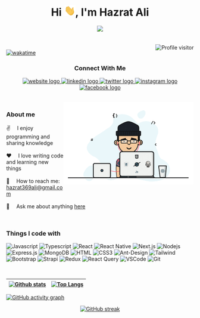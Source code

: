 <h1 align="center">Hi <img src="/assets/hello.gif" alt="Hello gif" width="30"/>, I'm Hazrat Ali</h1>

<!-- <h3 align="center">A passionate Web developer from Bangladesh <img src="/assets/bangladesh.png" alt="Bangladesh national flag" width="24"/></h3> -->

<!-- Typing SVG by DenverCoder1 - https://github.com/DenverCoder1/readme-typing-svg -->
<p align="center">
  <a href="https://github.com/HazratAli-pixel">
    <img src="https://readme-typing-svg.herokuapp.com/?color=F74E88&center=true&width=435&lines=A+passionate+Web+developer;Always+learning+new+things;2+years+of+experience" />
  </a>
</p>

<br/>

<!-- Profile visitor by antonkomarev - https://github.com/antonkomarev/github-profile-views-counter -->
<a href="https://komarev.com/ghpvc/?username=HazratAli-pixel">
  <img align="right" src="https://komarev.com/ghpvc/?username=HazratAli-pixel&label=Visitors&color=0e75b6&style=flat" alt="Profile visitor" />
</a>

<!-- Wakatime badge - https://wakatime.com -->

[![wakatime](https://wakatime.com/badge/user/890828b4-8315-4043-8b01-51f9609060a2.svg)](https://wakatime.com/@890828b4-8315-4043-8b01-51f9609060a2)

<!-- Socials Links -->
<h3 align="center">Connect With Me</h3>
<p align="center">
  <a href="http://hazrat.ckams.com/">
    <img src="https://img.shields.io/badge/Website-000000?style=for-the-badge&logo=about.me&logoColor=white" alt="website logo" />
  </a>
  <a href="https://www.linkedin.com/in/hazrat-ali/">
    <img src="https://img.shields.io/badge/LinkedIn-0077B5?style=for-the-badge&logo=linkedin&logoColor=white" alt="linkedin logo" />
  </a>
  <a href="https://twitter.com/Hazrat369ali">
    <img src="https://img.shields.io/badge/Twitter-1DA1F2?style=for-the-badge&logo=twitter&logoColor=white" alt="twitter logo" />
  </a>
  <a href="https://www.instagram.com/hazrat_ali4/">
    <img src="https://img.shields.io/badge/Instagram-fe4164?style=for-the-badge&logo=instagram&logoColor=white" alt="instagram logo" />
  </a>
  <a href="https://www.facebook.com/ali.fbads">
    <img src="https://img.shields.io/badge/Facebook-20BEFF?&style=for-the-badge&logo=facebook&logoColor=white" alt="facebook logo" />
  </a>
</p>

<br />

<!-- Programmer Gif Image -->
<img align="right" src="/assets/coding.gif" alt="Coding Gif" width="350px" />

### About me

✌️ &emsp;I enjoy programming and sharing knowledge <br/><br/>
❤️ &emsp;I love writing code and learning new things<br/><br/>
📧 &emsp;How to reach me: hazrat369ali@gmail.com<br/><br/>
💬 &emsp;Ask me about anything [here](https://hazrat.ckams.com/#arrival-contact)

<!-- 💻 &emsp;Most used line of code `console.log("hello world")` <br/><br/> -->
<!-- ⚡ &emsp;Fun fact: I love to Explore the world<br/><br/> -->
<!-- ![SASS Badge](https://img.shields.io/badge/Sass-CC6699?style=flat-square&logo=sass&logoColor=white) -->
<!-- ![Markdown](https://img.shields.io/badge/Markdown-000000?style=flat-square&logo=markdown&logoColor=white) -->
<p><br/></p>

### Things I code with

![Javascript](https://img.shields.io/badge/Javascript-F0DB4F?style=flat-square&labelColor=black&logo=javascript&logoColor=F0DB4F)
![Typescript](https://img.shields.io/badge/Typescript-007acc?style=flat-square&labelColor=black&logo=typescript&logoColor=007acc)
![React](https://img.shields.io/badge/-React-61DBFB?style=flat-square&labelColor=black&logo=react&logoColor=61DBFB)
![React Native](https://img.shields.io/badge/React_Native-20232A?style=flat-square&logo=react&logoColor=61DAFB)
![Next.js](https://img.shields.io/badge/next.js-000000?style=flat-square&logo=nextdotjs&logoColor=white)
![Nodejs](https://img.shields.io/badge/Nodejs-3C873A?style=flat-square&labelColor=black&logo=node.js&logoColor=3C873A)
![Express.js](https://img.shields.io/badge/Express.js-000000?style=flat-square&logo=express&logoColor=white)
![MongoDB](https://img.shields.io/badge/MongoDB-4EA94B?style=flat-square&logo=mongodb&logoColor=white)
![HTML](https://img.shields.io/badge/HTML5-E34F26?style=flat-square&logo=html5&logoColor=white)
![CSS3](https://img.shields.io/badge/CSS3-1572B6?style=flat-square&logo=css3&logoColor=white)
![Ant-Design](https://img.shields.io/badge/AntDesign-0170FE?style=flat-square&logo=antdesign&logoColor=white)
![Tailwind](https://img.shields.io/badge/Tailwind_CSS-092749?style=flat-square&logo=tailwindcss&logoColor=06B6D4&labelColor=000000)
![Bootstrap](https://img.shields.io/badge/Bootstrap-563D7C?style=flat-square&logo=bootstrap&logoColor=white)
![Strapi](https://img.shields.io/badge/strapi-2E7EEA?style=flat-square&logo=strapi&logoColor=white)
![Redux](https://img.shields.io/badge/Redux-593D88?style=flat-square&logo=redux&logoColor=white)
![React Query](https://img.shields.io/badge/-React_Query-FF4154?style=flat-square&logo=react%20query&logoColor=white)
![VSCode](https://img.shields.io/badge/Visual_Studio-0078d7?style=flat-square&logo=visual%20studio&logoColor=white)
![Git](https://img.shields.io/badge/Git-F05032?style=flat-square&logo=git&logoColor=white)

<br/>

<!-- fadsfs -->
<!-- Github stats by anuraghazra - https://github.com/anuraghazra/github-readme-stats -->

| <a href="https://github.com/HazratAli-pixel"><img align="center" src="https://github-readme-stats.vercel.app/api?username=HazratAli-pixel&include_all_commits=true&count_private=true&show_icons=true&hide_border=true&theme=radical&bg_color=1F222E" alt="Github stats" /></a> | <a href="https://github.com/HazratAli-pixel"><img align="center" src="https://github-readme-stats.vercel.app/api/top-langs/?username=HazratAli-pixel&layout=compact&hide_border=true&theme=radical&bg_color=1F222E" alt="Top Langs" /></a> |
| ------------------------------------------------------------------------------------------------------------------------------------------------------------------------------------------------------------------------------------------------------------------------------- | ------------------------------------------------------------------------------------------------------------------------------------------------------------------------------------------------------------------------------------------ |

<!-- GitHub activity graph by Ashutosh00710 - https://github.com/Ashutosh00710/github-readme-activity-graph -->

[![GitHub activity graph](https://github-readme-activity-graph.cyclic.app/graph?username=HazratAli-pixel&bg_color=1F222E&color=f7d747&line=fd428d&point=FFFFFF&hide_border=true)](https://github.com/HazratAli-pixel)

<!-- GitHub Streak stats by DenverCoder1 - hhttps://github.com/DenverCoder1/github-readme-streak-stats -->

<p align="center" >
  <a href="https://github.com/HazratAli-pixel">
    <img src="https://github-readme-streak-stats.herokuapp.com/?user=HazratAli-pixel&theme=radical&hide_border=true&background=1F222E" alt="GitHub streak"/>
  </a>
</p>
